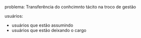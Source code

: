 problema: Transferência do conhcimnto tácito na troco de gestão

usuários:
- usuários que estão assumindo
- usuários que estão deixando o cargo
